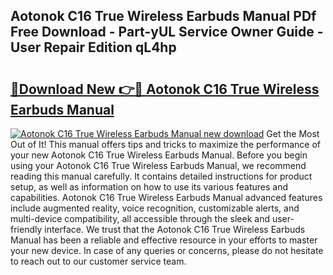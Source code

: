 ## Aotonok C16 True Wireless Earbuds Manual PDf Free Download - Part-yUL Service Owner Guide - User Repair Edition qL4hp

# <h2><a href="http://cf22580.oget.top/?id=Aotonok+C16+True+Wireless+Earbuds+Manual">🔗Download New 👉🔴 Aotonok C16 True Wireless Earbuds Manual</a></h2>

[![Aotonok C16 True Wireless Earbuds Manual new download](https://i.imgur.com/5g1atiW.png)](http://cf22580.oget.top/?id=Aotonok+C16+True+Wireless+Earbuds+Manual)
Get the Most Out of It! This manual offers tips and tricks to maximize the performance of your new Aotonok C16 True Wireless Earbuds Manual. Before you begin using your Aotonok C16 True Wireless Earbuds Manual, we recommend reading this manual carefully. It contains detailed instructions for product setup, as well as information on how to use its various features and capabilities. Aotonok C16 True Wireless Earbuds Manual advanced features include augmented reality, voice recognition, customizable alerts, and multi-device compatibility, all accessible through the sleek and user-friendly interface. We trust that the Aotonok C16 True Wireless Earbuds Manual has been a reliable and effective resource in your efforts to master your new device. In case of any queries or concerns, please do not hesitate to reach out to our customer service team.
